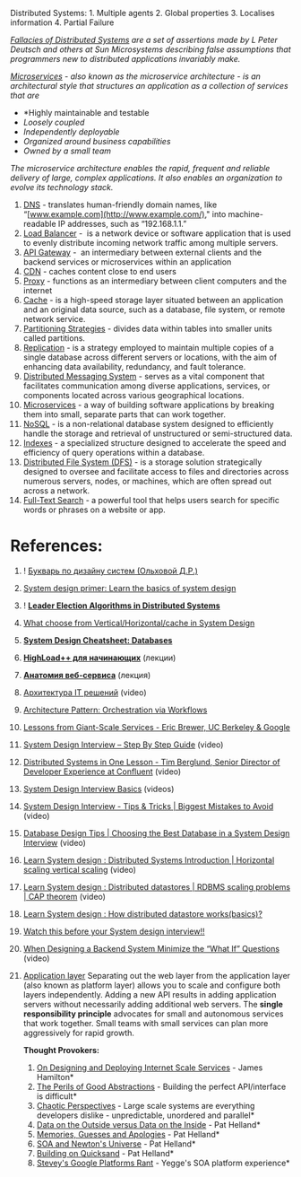
Distributed Systems:
	1. Multiple agents
	2. Global properties
	3. Localises information
	4. Partial Failure 

*[Fallacies of Distributed Systems](Fallacies%20of%20Distributed%20Systems.md) are a set of assertions made by L Peter Deutsch and others at Sun Microsystems describing false assumptions that programmers new to distributed applications invariably make.*

*[Microservices](../5.%20Architecture%20Types/Monolith%20vs.%20Microservices/Microservices.md) - also known as the microservice architecture - is an architectural style that structures an application as a collection of services that are*

- *Highly maintainable and testable
- *Loosely coupled*
- *Independently deployable*
- *Organized around business capabilities*
- *Owned by a small team*

*The microservice architecture enables the rapid, frequent and reliable delivery of large, complex applications. It also enables an organization to evolve its technology stack.*

1. [DNS](../../7.%20Networks/5.%20DNS.md) - translates human-friendly domain names, like “[www.example.com](http://www.example.com/)," into machine-readable IP addresses, such as “192.168.1.1.”
2. [Load Balancer](../../7.%20Networks/7.%20Load%20Balancer.md) -  is a network device or software application that is used to evenly distribute incoming network traffic among multiple servers.
3. [API Gateway](1.%20Concepts/API%20Gateway.md) -  an intermediary between external clients and the backend services or microservices within an application
4. [CDN](../../7.%20Networks/4.%20CDN.md) - caches content close to end users
5. [Proxy](../../7.%20Networks/Proxy/_Base.md) - functions as an intermediary between client computers and the internet
6. [Cache](2.%20Components/Cache/Cache.md) - is a high-speed storage layer situated between an application and an original data source, such as a database, file system, or remote network service.
7. [Partitioning Strategies](../../3.%20Database/OTLP/5.%20Distributed/Partitioning/Partitioning%20Strategies.md) - divides data within tables into smaller units called partitions.
8. [Replication](../../3.%20Database/OTLP/5.%20Distributed/Replication/_Base.md) - is a strategy employed to maintain multiple copies of a single database across different servers or locations, with the aim of enhancing data availability, redundancy, and fault tolerance.
9. [Distributed Messaging System](2.%20Components/Brokers/Distributed%20Messaging%20System.md) - serves as a vital component that facilitates communication among diverse applications, services, or components located across various geographical locations.
10. [Microservices](../5.%20Architecture%20Types/Monolith%20vs.%20Microservices/Microservices.md) - a way of building software applications by breaking them into small, separate parts that can work together.
11. [NoSQL](../../3.%20Database/NoSQL/Base.md) - is a non-relational database system designed to efficiently handle the storage and retrieval of unstructured or semi-structured data.
12. [Indexes](../../3.%20Database/OTLP/2.%20Indexes/_Base.md) - a specialized structure designed to accelerate the speed and efficiency of query operations within a database.
13. [Distributed File System (DFS)](2.%20Components/Distributed%20File%20System%20(DFS).md) - is a storage solution strategically designed to oversee and facilitate access to files and directories across numerous servers, nodes, or machines, which are often spread out across a network.
14. [Full-Text Search](../../3.%20Database/OTLP/2.%20Indexes/Full-Text%20Search.md) - a powerful tool that helps users search for specific words or phrases on a website or app.

# References:

1. ! [Букварь по дизайну систем (Ольховой Д.Р.)](https://docs.google.com/document/d/1w3qb6SS1Hycyce5Fg5mVMdzkGYXTRskSf57IoD98ZQw/edit#heading=h.7sot09tq18su)
2. [System design primer: Learn the basics of system design](https://www.educative.io/blog/system-design-primer)
3. ! [**Leader Election Algorithms in Distributed Systems**](https://medium.com/nerd-for-tech/leader-election-algorithms-in-distributed-systems-f513d41ad0d9)
4. [What choose from Vertical/Horizontal/cache in System Design](https://medium.com/@komalpal/what-choose-from-vertical-horizontal-cache-in-system-design-1f5e5e5b183c)
5. **[System Design Cheatsheet: Databases](https://levelup.gitconnected.com/system-design-cheatsheet-databases-43ec82de2260)**
6. **[HighLoad++ для начинающих](https://highload.guide/blog/highload-for-beginners.html)** (лекции)
7. **[Анатомия веб-сервиса](https://highload.guide/blog/inside-webserver.html)** (лекция)
8. [Архитектура IT решений](https://www.youtube.com/watch?v=Lq17AMCMLAE) (video)
9. [Architecture Pattern: Orchestration via Workflows](https://kislayverma.com/software-architecture/architecture-pattern-orchestration-via-workflows/)
10. [Lessons from Giant-Scale Services - Eric Brewer, UC Berkeley & Google](https://people.eecs.berkeley.edu/~brewer/papers/GiantScale-IEEE.pdf)
11. [System Design Interview – Step By Step Guide](https://www.youtube.com/watch?v=bUHFg8CZFws) (video)
12. [Distributed Systems in One Lesson - Tim Berglund, Senior Director of Developer Experience at Confluent](https://www.youtube.com/watch?v=Y6Ev8GIlbxc) (video)
13. [System Design Interview Basics](https://www.youtube.com/playlist?list=PLOAph0xkZvSvCX3Pk3S68WY14BKYN_w64) (videos)
14. [System Design Interview - Tips & Tricks | Biggest Mistakes to Avoid](https://www.youtube.com/watch?v=4Q2fokImKfM) (video)
15. [Database Design Tips | Choosing the Best Database in a System Design Interview](https://www.youtube.com/watch?v=cODCpXtPHbQ) (video)
16. [Learn System design : Distributed Systems Introduction | Horizontal scaling vertical scaling](https://www.youtube.com/watch?v=OyTEd9h_CVQ&list=PLkQkbY7JNJuBoTemzQfjym0sqbOHt5fnV&index=13) (video)
17. [Learn System design : Distributed datastores | RDBMS scaling problems | CAP theorem](https://www.youtube.com/watch?v=l9JSK9OBzA4&list=PLkQkbY7JNJuBoTemzQfjym0sqbOHt5fnV&index=14) (video)
18. [Learn System design : How distributed datastore works(basics)?](https://www.youtube.com/watch?v=ZbyYvTfBlE0&list=PLkQkbY7JNJuBoTemzQfjym0sqbOHt5fnV&index=15)
19. [Watch this before your System design interview!!](https://www.youtube.com/watch?v=pWO07iEpjO4&list=PLkQkbY7JNJuBoTemzQfjym0sqbOHt5fnV&index=20)
20. [When Designing a Backend System Minimize the “What If” Questions](https://www.youtube.com/watch?v=1a7E0qh48gM&list=PLQnljOFTspQXSevtRqvMNycWfHM7cXc3d&index=4) (video)
21. [Application layer](https://github.com/donnemartin/system-design-primer#application-layer) Separating out the web layer from the application layer (also known as platform layer) allows you to scale and configure both layers independently. Adding a new API results in adding application servers without necessarily adding additional web servers. The **single responsibility principle** advocates for small and autonomous services that work together. Small teams with small services can plan more aggressively for rapid growth.

	**Thought Provokers:**
	1. [On Designing and Deploying Internet Scale Services](https://mvdirona.com/jrh/talksAndPapers/JamesRH_Lisa.pdf) - James Hamilton*
	2. [The Perils of Good Abstractions](https://web.archive.org/web/20181006111158/http://www.addsimplicity.com/adding_simplicity_an_engi/2006/12/the_perils_of_g.html) - Building the perfect API/interface is difficult*
	3. [Chaotic Perspectives](https://web.archive.org/web/20180821164750/http://www.addsimplicity.com/adding_simplicity_an_engi/2007/05/chaotic_perspec.html) - Large scale systems are everything developers dislike - unpredictable, unordered and parallel*
	4. [Data on the Outside versus Data on the Inside](http://cidrdb.org/cidr2005/papers/P12.pdf) - Pat Helland*
	5. [Memories, Guesses and Apologies](https://channel9.msdn.com/Shows/ARCast.TV/ARCastTV-Pat-Helland-on-Memories-Guesses-and-Apologies) - Pat Helland*
	6. [SOA and Newton's Universe](https://web.archive.org/web/20190719121913/https://blogs.msdn.microsoft.com/pathelland/2007/05/20/soa-and-newtons-universe/) - Pat Helland*
	7. [Building on Quicksand](https://arxiv.org/abs/0909.1788) - Pat Helland*
	8. [Stevey's Google Platforms Rant](https://web.archive.org/web/20190319154842/https://plus.google.com/112678702228711889851/posts/eVeouesvaVX) - Yegge's SOA platform experience*